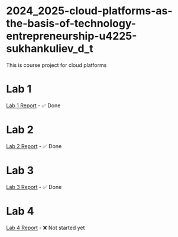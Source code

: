 # 2024_2025-cloud-platforms-as-the-basis-of-technology-entrepreneurship-u4225-sukhankuliev_d_t
This is course project for cloud platforms

# Lab 1
[Lab 1 Report](./lab1/SummaryOfLab1.md) - &#9989; Done

# Lab 2
[Lab 2 Report](./lab2/Lab2Report.md) - &#9989; Done

# Lab 3
[Lab 3 Report](./lab3/Lab3Report.md) - &#9989; Done

# Lab 4
[Lab 4 Report](#) - &#10060; Not started yet